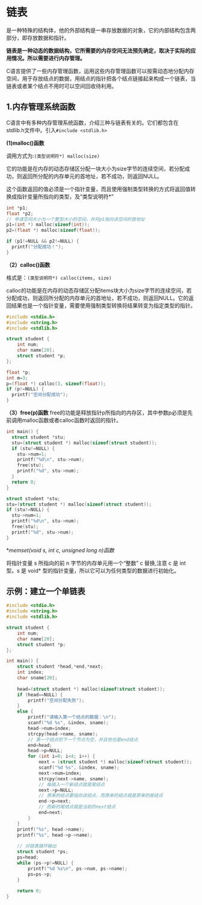 # 链表

是一种特殊的结构体，他的外部结构是一串存放数据的对象，它的内部结构包含两部分，即存放数据和指针。

**链表是一种动态的数据结构，它所需要的内存空间无法预先确定，取决于实际的应用情况。所以需要进行内存管理。**

C语言提供了一些内存管理函数，运用这些内存管理函数可以按需动态地分配内存空间，用于存放结点的数据，用结点的指针把各个结点链接起来构成一个链表，当链表或者某个结点不用时可以空间回收待利用。

## 1.内存管理系统函数
C语言中有多种内存管理系统函数，介绍三种与链表有关的。它们都包含在stdlib.h文件中。引入`#include <stdlib.h>`

**(1)malloc()函数**

调用方式为:`(类型说明符*) malloc(size)`

它的功能是在内存的动态存储区分配一块大小为size字节的连续空间，若分配成功，则返回所分配的内存单元的首地址，若不成功，则返回NULL。

这个函数返回的值必须是一个指针变量，而且使用强制类型转换的方式将返回值转换成指针变量所指向的类型，及“类型说明符*”

```c
int *p1;
float *p2;
// 申请空间大小为一个整型大小的空间，并将p1指向该空间的首地址
p1=(int *) malloc(sizeof(int));
p2=(float *) malloc(sizeof(float));

if (p1!=NULL && p2!=NULL) {
  printf("分配成功！");
}
```

**（2）calloc()函数**

格式是：`(类型说明符*) calloc(items, size)`

calloc的功能是在内存的动态存储区分配items块大小为size字节的连续空间，若分配成功，则返回所分配的内存单元的首地址，若不成功，则返回NULL。它的返回结果也是一个指针变量，需要使用强制类型转换将结果转变为指定类型的指针。

```c
#include <stdio.h>
#include <string.h>
#include <stdlib.h>

struct student {
    int num;
    char name[20];
    struct student *p;
};

float *p;
int m=3;
p=(float *) calloc(3, sizeof(float));
if (p!=NULL) {
  printf("空间分配成功");
}
```

**（3）free(p)函数**
free的功能是释放指针p所指向的内存区，其中参数p必须是先前调用malloc函数或者calloc函数时返回的指针。

```c
int main() {
  struct student *stu;
  stu=(struct student *) malloc(sizeof(struct student));
  if (stu!=NULL) {
    stu->num=1;
    printf("%d\n", stu->num);
    free(stu);
    printf("%d", stu->num);
  }
  return 0;
}

struct student *stu;
stu=(struct student *) malloc(sizeof(struct student));
if (stu!=NULL) {
  stu->num=1;
  printf("%d\n", stu->num);
  free(stu);
  printf("%d", stu->num);
}
```



**memset(void *s, int c, unsigned long n)函数**

将指针变量 s 所指向的前 n 字节的内存单元用一个“整数” c 替换,注意 c 是 int 型。s 是 void* 型的指针变量，所以它可以为任何类型的数据进行初始化。



## 示例：建立一个单链表

```c
#include <stdio.h>
#include <string.h>
#include <stdlib.h>

struct student {
    int num;
    char name[20];
    struct student *p;
};

int main() {
    struct student *head,*end,*next;
    int index;
    char sname[20];
    
    head=(struct student *) malloc(sizeof(struct student));
    if (head==NULL) {
        printf("空间分配失败");
    }
    else {
        printf("请输入第一个结点的数据：\n");
        scanf("%d %s", &index, sname);
        head->num=index;
        strcpy(head->name, sname);
        // 第一个结点的下一个节点为空，并且他也是end结点
        end=head;
        head->p=NULL;
        for (int i=0; i<4; i++) {
            next = (struct student *) malloc(sizeof(struct student));
            scanf("%d %s", &index, sname);
            next->num=index;
            strcpy(next->name, sname);
            // 每插入一个新结点就是尾结点
            next->p=NULL;
            // 原来的结点要指向该结点，而原来的结点就是原来的尾结点
            end->p=next;
            // 而新的尾结点就是当前的next结点
            end=next;
        }
    }
    printf("%s", head->name);
    printf("%s", head->p->name);
    
    // 对链表循环输出
    struct student *ps;
    ps=head;
    while (ps->p!=NULL) {
        printf("%d %s\n", ps->num, ps->name);
        ps=ps->p;
    }
    
    return 0;
}
```

